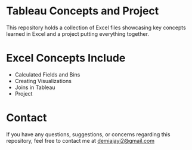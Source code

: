 # Tableau Concepts and Project
This repository holds a collection of Excel files showcasing key concepts learned in Excel and a project putting everything together.

# Excel Concepts Include
- Calculated Fields and Bins
- Creating Visualizations
- Joins in Tableau
- Project

# Contact
If you have any questions, suggestions, or concerns regarding this repository, feel free to contact me at demiajayi2@gmail.com
